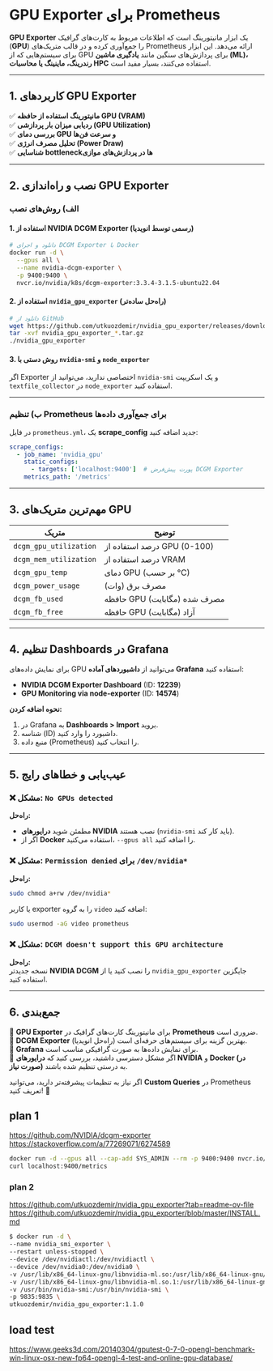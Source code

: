 
# **GPU Exporter برای Prometheus**  

**GPU Exporter** یک ابزار مانیتورینگ است که اطلاعات مربوط به کارت‌های گرافیک (**GPU**) را جمع‌آوری کرده و در قالب متریک‌های Prometheus ارائه می‌دهد. این ابزار برای سیستم‌هایی که از GPU برای پردازش‌های سنگین مانند **یادگیری ماشین (ML)، رندرینگ، ماینینگ یا محاسبات HPC** استفاده می‌کنند، بسیار مفید است.  

---

## **1. کاربردهای GPU Exporter**  
✅ **مانیتورینگ استفاده از حافظه GPU (VRAM)**  
✅ **ردیابی میزان بار پردازشی (GPU Utilization)**  
✅ **بررسی دمای GPU و سرعت فن‌ها**  
✅ **تحلیل مصرف انرژی (Power Draw)**  
✅ **شناسایی bottleneckها در پردازش‌های موازی**  

---

## **2. نصب و راه‌اندازی GPU Exporter**  

### **الف) روش‌های نصب**  

#### **1. استفاده از NVIDIA DCGM Exporter (رسمی توسط انویدیا)**  
```bash
# دانلود و اجرای DCGM Exporter با Docker
docker run -d \
  --gpus all \
  --name nvidia-dcgm-exporter \
  -p 9400:9400 \
  nvcr.io/nvidia/k8s/dcgm-exporter:3.3.4-3.1.5-ubuntu22.04
```

#### **2. استفاده از `nvidia_gpu_exporter` (راه‌حل ساده‌تر)**  
```bash
# دانلود از GitHub
wget https://github.com/utkuozdemir/nvidia_gpu_exporter/releases/download/v1.1.0/nvidia_gpu_exporter_1.1.0_linux_x86_64.tar.gz
tar -xvf nvidia_gpu_exporter_*.tar.gz
./nvidia_gpu_exporter
```

#### **3. روش دستی با `nvidia-smi` و `node_exporter`**  
اگر Exporter اختصاصی ندارید، می‌توانید از `nvidia-smi` و یک اسکریپت `textfile_collector` در `node_exporter` استفاده کنید.  

---

### **ب) تنظیم Prometheus برای جمع‌آوری داده‌ها**  
در فایل `prometheus.yml`، یک **scrape_config** جدید اضافه کنید:  

```yaml
scrape_configs:
  - job_name: 'nvidia_gpu'
    static_configs:
      - targets: ['localhost:9400']  # پورت پیش‌فرض DCGM Exporter
    metrics_path: '/metrics'
```

---

## **3. مهم‌ترین متریک‌های GPU**  

| **متریک** | **توضیح** |  
|-----------|-----------|  
| `dcgm_gpu_utilization` | درصد استفاده از GPU (0-100) |  
| `dcgm_mem_utilization` | درصد استفاده از VRAM |  
| `dcgm_gpu_temp` | دمای GPU (بر حسب °C) |  
| `dcgm_power_usage` | مصرف برق (وات) |  
| `dcgm_fb_used` | حافظه GPU مصرف شده (مگابایت) |  
| `dcgm_fb_free` | حافظه GPU آزاد (مگابایت) |  

---

## **4. تنظیم Dashboards در Grafana**  
برای نمایش داده‌های GPU می‌توانید از **داشبوردهای آماده Grafana** استفاده کنید:  
- **NVIDIA DCGM Exporter Dashboard** (ID: **12239**)  
- **GPU Monitoring via node-exporter** (ID: **14574**)  

**نحوه اضافه کردن:**  
1. در Grafana به **Dashboards > Import** بروید.  
2. شناسه (ID) داشبورد را وارد کنید.  
3. منبع داده (Prometheus) را انتخاب کنید.  

---

## **5. عیب‌یابی و خطاهای رایج**  

### **❌ مشکل: `No GPUs detected`**  
**راه‌حل:**  
- مطمئن شوید **درایورهای NVIDIA** نصب هستند (`nvidia-smi` باید کار کند).  
- اگر از **Docker** استفاده می‌کنید، `--gpus all` را اضافه کنید.  

### **❌ مشکل: `Permission denied` برای `/dev/nvidia*`**  
**راه‌حل:**  
```bash
sudo chmod a+rw /dev/nvidia*
```
یا کاربر exporter را به گروه `video` اضافه کنید:  
```bash
sudo usermod -aG video prometheus
```

### **❌ مشکل: `DCGM doesn't support this GPU architecture`**  
**راه‌حل:**  
نسخه جدیدتر **NVIDIA DCGM** را نصب کنید یا از `nvidia_gpu_exporter` جایگزین استفاده کنید.  

---

## **6. جمع‌بندی**  
🔹 **GPU Exporter** برای مانیتورینگ کارت‌های گرافیک در **Prometheus** ضروری است.  
🔹 **DCGM Exporter** (راه‌حل انویدیا) بهترین گزینه برای سیستم‌های حرفه‌ای است.  
🔹 **Grafana** برای نمایش داده‌ها به صورت گرافیکی مناسب است.  
🔹 اگر مشکل دسترسی داشتید، بررسی کنید که **درایورهای NVIDIA** و **Docker (در صورت نیاز)** به درستی تنظیم شده باشند.  

اگر نیاز به تنظیمات پیشرفته‌تر دارید، می‌توانید **Custom Queries** در Prometheus تعریف کنید! 🚀
## plan 1
https://github.com/NVIDIA/dcgm-exporter
https://stackoverflow.com/a/77269071/6274589

```sh
docker run -d --gpus all --cap-add SYS_ADMIN --rm -p 9400:9400 nvcr.io/nvidia/k8s/dcgm-exporter:4.1.1-4.0.4-ubuntu22.04
curl localhost:9400/metrics

```


### plan 2
https://github.com/utkuozdemir/nvidia_gpu_exporter?tab=readme-ov-file
https://github.com/utkuozdemir/nvidia_gpu_exporter/blob/master/INSTALL.md

```sh
$ docker run -d \
--name nvidia_smi_exporter \
--restart unless-stopped \
--device /dev/nvidiactl:/dev/nvidiactl \
--device /dev/nvidia0:/dev/nvidia0 \
-v /usr/lib/x86_64-linux-gnu/libnvidia-ml.so:/usr/lib/x86_64-linux-gnu/libnvidia-ml.so \
-v /usr/lib/x86_64-linux-gnu/libnvidia-ml.so.1:/usr/lib/x86_64-linux-gnu/libnvidia-ml.so.1 \
-v /usr/bin/nvidia-smi:/usr/bin/nvidia-smi \
-p 9835:9835 \
utkuozdemir/nvidia_gpu_exporter:1.1.0
```


## load test
https://www.geeks3d.com/20140304/gputest-0-7-0-opengl-benchmark-win-linux-osx-new-fp64-opengl-4-test-and-online-gpu-database/
